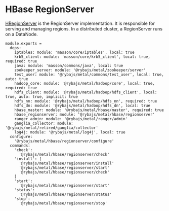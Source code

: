 
# HBase RegionServer

[HRegionServer](http://hbase.apache.org/book.html#regionserver.arch) is the
RegionServer implementation.
It is responsible for serving and managing regions. 
In a distributed cluster, a RegionServer runs on a DataNode.

    module.exports =
      deps:
        iptables: module: 'masson/core/iptables', local: true
        krb5_client: module: 'masson/core/krb5_client', local: true, required: true
        java: module: 'masson/commons/java', local: true
        zookeeper_server: module: '@rybajs/metal/zookeeper/server'
        test_user: module: '@rybajs/metal/commons/test_user', local: true, auto: true
        hadoop_core: module: '@rybajs/metal/hadoop/core', local: true, required: true
        hdfs_client: module: '@rybajs/metal/hadoop/hdfs_client', local: true, auto: true, implicit: true
        hdfs_nn: module: '@rybajs/metal/hadoop/hdfs_nn', required: true
        hdfs_dn: module: '@rybajs/metal/hadoop/hdfs_dn', local: true
        hbase_master: module: '@rybajs/metal/hbase/master', required: true
        hbase_regionserver: module: '@rybajs/metal/hbase/regionserver'
        ranger_admin: module: '@rybajs/metal/ranger/admin'
        ganglia_collector: module: '@rybajs/metal/retired/ganglia/collector'
        log4j: module: '@rybajs/metal/log4j', local: true
      configure:
        '@rybajs/metal/hbase/regionserver/configure'
      commands:
        'check':
          '@rybajs/metal/hbase/regionserver/check'
        'install': [
          '@rybajs/metal/hbase/regionserver/install'
          '@rybajs/metal/hbase/regionserver/start'
          '@rybajs/metal/hbase/regionserver/check'
        ]
        'start':
          '@rybajs/metal/hbase/regionserver/start'
        'status':
          '@rybajs/metal/hbase/regionserver/status'
        'stop':
          '@rybajs/metal/hbase/regionserver/stop'
